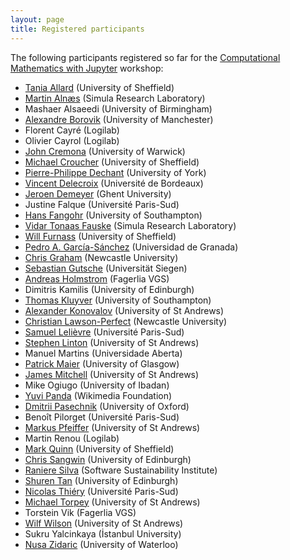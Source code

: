 ```yaml
---
layout: page
title: Registered participants
---
```


The following participants registered so far for the
[Computational Mathematics with Jupyter](http://opendreamkit.org/meetings/2017-01-16-ICMS/) workshop:

- [Tania Allard](http://rse.shef.ac.uk/) (University of Sheffield)
- [Martin Alnæs](https://www.simula.no/people/martinal) (Simula Research Laboratory)
- Mashaer Alsaeedi (University of Birmingham)
- [Alexandre Borovik](http://www.borovik.net) (University of Manchester)
- Florent Cayré (Logilab)
- Olivier	Cayrol (Logilab)
- [John Cremona](http://homepages.warwick.ac.uk/staff/J.E.Cremona/) (University of Warwick)
- [Michael Croucher](http://www.walkingrandomly.com/?page_id=2) (University of Sheffield)
- [Pierre-Philippe Dechant](https://www.york.ac.uk/maths/staff/pierre-philippe-dechant/) (University of York)
- [Vincent Delecroix](http://www.labri.fr/perso/vdelecro/index.html) (Université de Bordeaux)
- [Jeroen Demeyer](https://cage.ugent.be/~jdemeyer/) (Ghent University)
- Justine Falque (Université Paris-Sud)
- [Hans Fangohr](http://www.southampton.ac.uk/~fangohr/) (University of Southampton)
- [Vidar Tonaas Fauske](https://www.simula.no/people/vidar) (Simula Research Laboratory)
- [Will Furnass](http://rse.shef.ac.uk/) (University of Sheffield)
- [Pedro A. García-Sánchez](http://www.ugr.es/local/pedro) (Universidad de Granada)
- [Chris Graham](http://www.ncl.ac.uk/maths/staff/profile/christophergraham.html#teaching) (Newcastle University)
- [Sebastian Gutsche](http://wwwb.math.rwth-aachen.de/~gutsche/) (Universität Siegen)
- [Andreas Holmstrom](http://andreasholmstrom.org) (Fagerlia VGS)
- Dimitris Kamilis (University of Edinburgh)
- [Thomas Kluyver](http://cmg.soton.ac.uk/people/tk2e15/) (University of Southampton)
- [Alexander Konovalov](http://blogs.cs.st-andrews.ac.uk/alexk/) (University of St Andrews)
- [Christian Lawson-Perfect](http://www.numbas.org.uk) (Newcastle University)
- [Samuel Lelièvre](http://www.math.u-psud.fr/~lelievre) (Université Paris-Sud)
- [Stephen Linton](http://www.cs.st-andrews.ac.uk/directory/person?id=sal) (University of St Andrews)
- Manuel Martins (Universidade Aberta)
- [Patrick Maier](http://www.dcs.gla.ac.uk/~pmaier/) (University of Glasgow)
- [James Mitchell](http://www-groups.mcs.st-andrews.ac.uk/~jamesm/) (University of St Andrews)
- Mike Ogiugo (University of Ibadan)
- [Yuvi Panda](http://yuvi.in/) (Wikimedia Foundation)
- [Dmitrii Pasechnik](http://users.ox.ac.uk/~coml0531/) (University of Oxford)
- Benoît Pilorget (Université Paris-Sud)
- [Markus Pfeiffer](https://www.morphism.de/~markusp/) (University of St Andrews)
- Martin Renou (Logilab)
- [Mark Quinn](http://www.sheffield.ac.uk/physics/contacts/mark-quinn) (University of Sheffield)
- [Chris Sangwin](http://www.maths.ed.ac.uk/school-of-mathematics/people/show?person=439) (University of Edinburgh)
- [Raniere Silva](https://www.software.ac.uk/about/people/raniere-silva) (Software Sustainability Institute)
- [Shuren Tan](http://www.maths.ed.ac.uk/school-of-mathematics/people?person=457) (University of Edinburgh) 
- [Nicolas Thiéry](http://Nicolas.Thiery.name) (Université Paris-Sud)
- [Michael Torpey](http://www-circa.mcs.st-and.ac.uk/~mct25/) (University of St Andrews)
- Torstein Vik (Fagerlia VGS)
- [Wilf Wilson](http://wilf.me) (University of St Andrews)
- Sukru Yalcinkaya (İstanbul University)
- [Nusa Zidaric](http://comsec.uwaterloo.ca/) (University of Waterloo)
